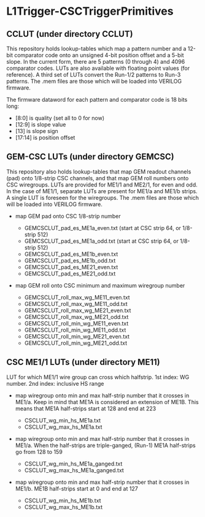 # L1Trigger-CSCTriggerPrimitives

## CCLUT (under directory CCLUT)

This repository holds lookup-tables which map a pattern number and a 12-bit comparator code onto an unsigned 4-bit position offset and a 5-bit slope. In the current form, there are 5 patterns (0 through 4) and 4096 comparator codes. LUTs are also available with floating point values (for reference). A third set of LUTs convert the Run-1/2 patterns to Run-3 patterns. The .mem files are those which will be loaded into VERILOG firmware.

The firmware dataword for each pattern and comparator code is 18 bits long:
   - [8:0] is quality (set all to 0 for now)
   - [12:9] is slope value
   - [13] is slope sign
   - [17:14] is position offset

## GEM-CSC LUTs (under directory GEMCSC)

This repository also holds lookup-tables that map GEM readout channels (pad) onto 1/8-strip CSC channels, and that map GEM roll numbers onto CSC wiregroups. LUTs are provided for ME1/1 and ME2/1, for even and odd. In the case of ME1/1, separate LUTs are present for ME1/a and ME1/b strips. A single LUT is foreseen for the wiregroups. The .mem files are those which will be loaded into VERILOG firmware.

* map GEM pad onto CSC 1/8-strip number
   - GEMCSCLUT_pad_es_ME1a_even.txt (start at CSC strip 64, or 1/8-strip 512)
   - GEMCSCLUT_pad_es_ME1a_odd.txt  (start at CSC strip 64, or 1/8-strip 512)
   - GEMCSCLUT_pad_es_ME1b_even.txt
   - GEMCSCLUT_pad_es_ME1b_odd.txt
   - GEMCSCLUT_pad_es_ME21_even.txt
   - GEMCSCLUT_pad_es_ME21_odd.txt

* map GEM roll onto CSC minimum and maximum wiregroup number
   - GEMCSCLUT_roll_max_wg_ME11_even.txt
   - GEMCSCLUT_roll_max_wg_ME11_odd.txt
   - GEMCSCLUT_roll_max_wg_ME21_even.txt
   - GEMCSCLUT_roll_max_wg_ME21_odd.txt
   - GEMCSCLUT_roll_min_wg_ME11_even.txt
   - GEMCSCLUT_roll_min_wg_ME11_odd.txt
   - GEMCSCLUT_roll_min_wg_ME21_even.txt
   - GEMCSCLUT_roll_min_wg_ME21_odd.txt

## CSC ME1/1 LUTs (under directory ME11)

LUT for which ME1/1 wire group can cross which halfstrip. 1st index: WG number. 2nd index: inclusive HS range

* map wiregroup onto min and max half-strip number that it crosses in ME1/a. Keep in mind that ME1A is considered an extension of ME1B. This means that ME1A half-strips start at 128 and end at 223
   - CSCLUT_wg_min_hs_ME1a.txt
   - CSCLUT_wg_max_hs_ME1a.txt

* map wiregroup onto min and max half-strip number that it crosses in ME1/a. When the half-strips are triple-ganged, (Run-1) ME1A half-strips go from 128 to 159
   - CSCLUT_wg_min_hs_ME1a_ganged.txt
   - CSCLUT_wg_max_hs_ME1a_ganged.txt

* map wiregroup onto min and max half-strip number that it crosses in ME1/b. ME1B half-strips start at 0 and end at 127
   - CSCLUT_wg_min_hs_ME1b.txt
   - CSCLUT_wg_max_hs_ME1b.txt
